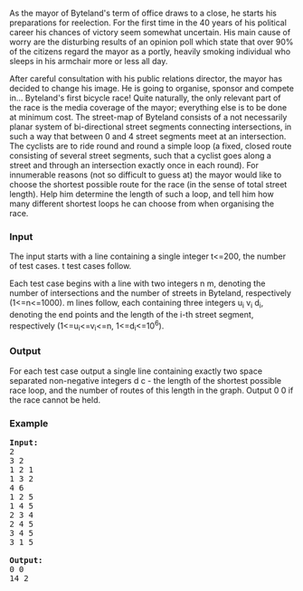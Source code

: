 <p>As the mayor of Byteland's term of office draws to a close, he starts his preparations for reelection. For the first time in the 40 years of his political career his chances of victory seem somewhat uncertain. His main cause of worry are the disturbing results of an opinion poll which state that over 90% of the citizens regard the mayor as a portly, heavily smoking individual who sleeps in his armchair more or less all day.
</p><p>
After careful consultation with his public relations director, the mayor has decided to change his image. He is going to organise, sponsor and compete in... Byteland's first bicycle race! Quite naturally, the only relevant part of the race is the media coverage of the mayor; everything else is to be done at minimum cost. The street-map of Byteland consists of a not necessarily planar system of bi-directional street segments connecting intersections, in such a way that between 0 and 4 street segments meet at an intersection. The cyclists are to ride round and round a simple loop (a fixed, closed route consisting of several street segments, such that a cyclist goes along a street and through an intersection exactly once in each round). For innumerable reasons (not so difficult to guess at) the mayor would like to choose the shortest possible route for the race (in the sense of total street length). Help him determine the length of such a loop, and tell him how many different shortest loops he can choose from when organising the race.
</p><h3>Input</h3>
<p>The input starts with a line containing a single integer t&lt;=200, the number of test cases. t test cases follow.
</p><p>
Each test case begins with a line with two integers n m, denoting the number of intersections and the number of streets in Byteland, respectively (1&lt;=n&lt;=1000). m lines follow, each containing three integers u<sub>i</sub> v<sub>i</sub> d<sub>i</sub>, denoting the end points and the length of the i-th street segment, respectively (1&lt;=u<sub>i</sub>&lt;=v<sub>i</sub>&lt;=n, 1&lt;=d<sub>i</sub>&lt;=10<sup>6</sup>).

</p><h3>Output</h3>
<p>For each test case output a single line containing exactly two space separated non-negative integers d c - the length of the shortest possible race loop, and the number of routes of this length in the graph. Output 0 0 if the race cannot be held.

</p><h3>Example</h3>

<pre><b>Input:</b>
2
3 2
1 2 1
1 3 2
4 6
1 2 5
1 4 5
2 3 4
2 4 5
3 4 5
3 1 5

<b>Output:</b>
0 0
14 2
</pre>